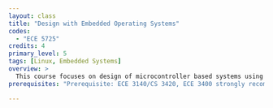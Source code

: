 ```yaml
---
layout: class
title: "Design with Embedded Operating Systems"
codes:
  - "ECE 5725"
credits: 4
primary_level: 5
tags: [Linux, Embedded Systems]
overview: >
  This course focuses on design of microcontroller based systems using embedded Linux, with emphasis will be on application and Linux programming skills, processor and microcontroller architecture with some discussion of hardware interfaces. Student teams design and debug example solutions on a target microcontroller (for example, Raspberry Pi) during lab sessions. Students create a final, end-of-semester project using the microcontroller platform and development techniques discussed during the semester.
prerequisites: "Prerequisite: ECE 3140/CS 3420, ECE 3400 strongly recommended."

---
```

